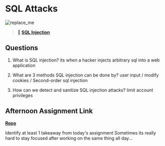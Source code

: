 # SQL Attacks

![replace_me](https://codeworks.blob.core.windows.net/public/assets/img/illustrations/placeholder.svg)

> **📖 [SQL Injection](https://codeworksacademy.com/fs-student-guide/resources/wk11/03-SQL-Injection)**

## Questions

1. What is SQL injection?
  its when a hacker injects arbitrary sql into a web application

2. What are 3 methods SQL injection can be done by?
  user input / modify cookies / Second-order sql injection

3. How can we detect and sanitize SQL injection attacks?
  limit account privileges

## Afternoon Assignment Link

**[Repo](https://github.com/KendallPowell/AllSpice)**

Identify at least 1 takeaway from today's assignment
Sometimes its really hard to stay focused after working on the same thing all day...
